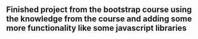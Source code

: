 ## Finished project from the bootstrap course using the knowledge from the course and adding some more functionality like some javascript libraries
